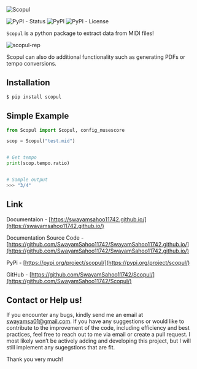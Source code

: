 ![Scopul](https://user-images.githubusercontent.com/117121187/219178220-f0db6cef-ab90-406f-acfc-e14b6ff8677d.jpg)

![PyPI - Status](https://img.shields.io/pypi/status/Scopul)
![PyPI](https://img.shields.io/pypi/v/scopul)
![PyPI - License](https://img.shields.io/pypi/l/Scopul)

`Scopul` is a python package to extract data from MIDI files!

![scopul-rep](https://user-images.githubusercontent.com/117121187/219198671-72a73a16-b168-4b4c-abe5-e384c9624e3c.gif)

Scopul can also do additional functionality such as generating PDFs or tempo conversions.


## Installation
```cmd
$ pip install scopul
```

## Simple Example

```python
from Scopul import Scopul, config_musescore

scop = Scopul("test.mid")


# Get tempo
print(scop.tempo.ratio)


# Sample output
>>> "3/4"

```

## Link
Documentaion - [https://swayamsahoo11742.github.io/](https://swayamsahoo11742.github.io/)

Documentation Source Code - [https://github.com/SwayamSahoo11742/SwayamSahoo11742.github.io/](https://github.com/SwayamSahoo11742/SwayamSahoo11742.github.io/)

PyPi - [https://pypi.org/project/scopul/](https://pypi.org/project/scopul/)

GitHub - [https://github.com/SwayamSahoo11742/Scopul/](https://github.com/SwayamSahoo11742/Scopul/)


## Contact or Help us!
If you encounter any bugs, kindly send me an email at swayamsa01@gmail.com. If you have any suggestions or would like to contribute to the improvement of the code, including efficiency and best practices, feel free to reach out to me via email or create a pull request. I most likely won’t be actively adding and developing this project, but I will still implement any sugegstions that are fit.

Thank you very much!
